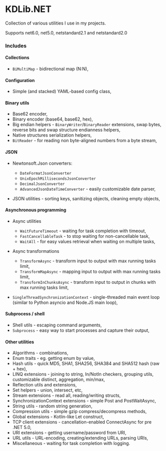 KDLib.NET
======

Collection of various utilities I use in my projects.

Supports net6.0, net5.0, netstandard2.1 and netstandard2.0

### Includes

#### Collections

* `BiMultiMap` - bidirectional map (N:N),

#### Configuration

* Simple (and stacked) YAML-based config class,

#### Binary utils  

* Base62 encoder,
* Binary encoder (base64, base62, hex),
* Big endian helpers - `BinaryWriter`/`BinaryReader` extensions, swap bytes, reverse bits and swap structure endianness helpers,
* Native structures serialization helpers,
* `BitReader` - for reading non byte-aligned numbers from a byte stream,
  
#### JSON

* Newtonsoft.Json converters:
  * `DateFormatJsonConverter`
  * `UnixEpochMillisecondsJsonConverter`
  * `DecimalJsonConverter`
  * `AdvancedJsonDateTimeConverter` - easily customizable date parser,
  

* JSON utilities - sorting keys, sanitizing objects, cleaning empty objects,

#### Asynchronous programming

* Async utilities
  * `WaitFutureTimeout` - waiting for task completion with timeout,
  * `FastCancellableTask` - to stop waiting for non-cancellable task,
  * `WaitAll` - for easy values retrieval when waiting on multiple tasks,
  

* Async transformations
  * `TransformAsync` - transform input to output with max running tasks limit,
  * `TransformMapAsync` - mapping input to output with max running tasks limit,
  * `TransformInChunksAsync` - transform input to output in chunks with max running tasks limit,
  

* `SingleThreadSynchronizationContext` - single-threaded main event loop (similar to Python asyncio and Node.JS main loop),

#### Subprocess / shell

* Shell utils - escaping command arguments,
* `Subprocess` - easy way to start processes and capture their output,

#### Other utilities

* Algorithms - combinations,
* Enum traits - eg. getting enum by value,
* Hash utils - quick MD5, SHA1, SHA256, SHA384 and SHA512 hash (raw + hex),
* LINQ extensions - joining to string, In/NotIn checkers, grouping utils, customizable distinct, aggregation, min/max,
* Reflection utils and extensions,
* Set helpers - union, intersect, etc,
* Stream extensions - read all, reading/writing structs,
* SynchronizationContext extensions - simple Post and PostWaitAsync,
* String utils - random string generation,
* Compression utils - simple gzip compress/decompress methods,
* Global extensions - Kotlin-like Let construct,
* TCP client extensions - cancellation-enabled ConnectAsync for pre .NET 5.0,
* URI extensions - getting username/password from URI,
* URL utils - URL-encoding, creating/extending URLs, parsing URIs,
* Miscellaneous - waiting for task completion with logging.